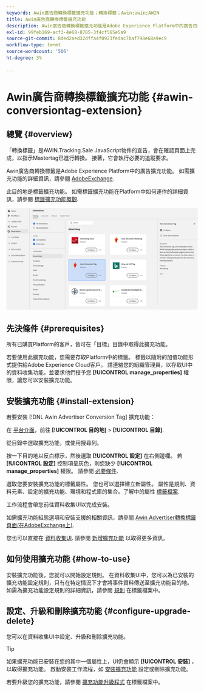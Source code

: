 ```yaml
---
keywords: Awin廣告商轉換標籤擴充功能；轉換標籤；Awin;awin;AWIN
title: Awin廣告商轉換標籤擴充功能
description: Awin廣告商轉換標籤擴充功能是Adobe Experience Platform中的廣告目的地。 如需擴充功能的詳細資訊，請參閱Exchange上的擴充功能頁面。
exl-id: 99feb169-acf3-4e68-8785-3f4cf565e5a9
source-git-commit: 8ded2aed32dffa4f0923fedac7baf798e68a9ec9
workflow-type: tm+mt
source-wordcount: '506'
ht-degree: 3%

---
```


# Awin廣告商轉換標籤擴充功能 {#awin-conversiontag-extension}

## 總覽 {#overview}

「轉換標籤」是AWIN.Tracking.Sale JavaScript物件的宣告，會在確認頁面上完成，以指示Mastertag已進行轉換。 接著，它會執行必要的追蹤要求。

Awin廣告商轉換標籤是Adobe Experience Platform中的廣告擴充功能。 如需擴充功能的詳細資訊，請參閱 [AdobeExchange](https://exchange.adobe.com/experiencecloud.details.103240.awin-conversion-tag.html).

此目的地是標籤擴充功能。 如需標籤擴充功能在Platform中如何運作的詳細資訊，請參閱 [標籤擴充功能概觀](../launch-extensions/overview.md).

![UI中的Awin Advertiser Conversiontag擴充功能](../../assets/catalog/advertising/awin-conversion-tag/catalog.png)

## 先決條件 {#prerequisites}

所有已購買Platform的客戶，皆可在「目標」目錄中取得此擴充功能。

若要使用此擴充功能，您需要存取Platform中的標籤。 標籤以隨附的加值功能形式提供給Adobe Experience Cloud客戶。 請連絡您的組織管理員，以存取UI中的資料收集功能，並要求他們授予您 **[!UICONTROL manage_properties]** 權限，讓您可以安裝擴充功能。

## 安裝擴充功能 {#install-extension}

若要安裝 [!DNL Awin Advertiser Conversion Tag] 擴充功能：

在 [平台介面](https://platform.adobe.com/)，前往 **[!UICONTROL 目的地]** > **[!UICONTROL 目錄]**.

從目錄中選取擴充功能，或使用搜尋列。

按一下目的地以反白標示，然後選取 **[!UICONTROL 設定]** 在右側邊欄。 若 **[!UICONTROL 設定]** 控制項呈灰色，則您缺少 **[!UICONTROL manage_properties]** 權限。 請參閱 [必要條件](#prerequisites).

選取您要安裝擴充功能的標籤屬性。 您也可以選擇建立新屬性。 屬性是規則、資料元素、設定的擴充功能、環境和程式庫的集合。了解中的屬性 [標籤檔案](../../../tags/ui/administration/companies-and-properties.md).

工作流程會帶您前往資料收集UI以完成安裝。

如需擴充功能組態選項和安裝支援的相關資訊，請參閱 [Awin Advertiser轉換標籤頁面(在AdobeExchange上)](https://exchange.adobe.com/experiencecloud.details.103240.awin-conversion-tag.html).

您也可以直接在 [資料收集UI](https://experience.adobe.com/#/data-collection/). 請參閱 [新增擴充功能](../../../tags/ui/managing-resources/extensions/overview.md#add-a-new-extension) 以取得更多資訊。


## 如何使用擴充功能 {#how-to-use}

安裝擴充功能後，您就可以開始設定規則。 在資料收集UI中，您可以為已安裝的擴充功能設定規則，只有在特定情況下才會將事件資料傳送至擴充功能目的地。 如需為擴充功能設定規則的詳細資訊，請參閱 [規則](../../../tags/ui/managing-resources/rules.md) 在標籤檔案中。

## 設定、升級和刪除擴充功能 {#configure-upgrade-delete}

您可以在資料收集UI中設定、升級和刪除擴充功能。

>[!TIP]
>
>如果擴充功能已安裝在您的其中一個屬性上，UI仍會顯示 **[!UICONTROL 安裝]** ，以取得擴充功能。 啟動安裝工作流程，如 [安裝擴充功能](#install-extension) 設定或刪除擴充功能。

若要升級您的擴充功能，請參閱 [擴充功能升級程式](../../../tags/ui/managing-resources/extensions/extension-upgrade.md) 在標籤檔案中。
